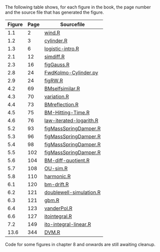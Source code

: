 The following table shows, for each figure in the book, the page number and the source file that has generated the figure.

|Figure	|Page	|Sourcefile|
|-------|-------|----------|
|1.1	|2	|[wind.R](wind.R)|
|1.2	|3	|[cylinder.R](cylinder.R)|
|1.3	|6	|[logistic-intro.R](logistic-intro.R)|
|2.1	|12	|[simdiff.R](simdiff.R)|
|2.3	|16	|[figGauss.R](figGauss.R)|
|2.8	|24	|[FwdKolmo-Cylinder.py](FwdKolmo-Cylinder.py)|
|2.9	|24	|[figRW.R](figRW.R)|
|4.2	|69	|[BMselfsimilar.R](BMselfsimilar.R)|
|4.3	|70	|[variation.R](variation.R)|
|4.4	|73	|[BMreflection.R](BMreflection.R)|
|4.5	|75	|[BM-Hitting-Time.R](BM-Hitting-Time.R)|
|4.6	|76	|[law-iterated-logarith.R](law-iterated-logarith.R)|
|5.2	|93	|[figMassSpringDamper.R](figMassSpringDamper.R)|
|5.3	|96	|[figMassSpringDamper.R](figMassSpringDamper.R)|
|5.4	|98	|[figMassSpringDamper.R](figMassSpringDamper.R)|
|5.5	|102	|[figMassSpringDamper.R](figMassSpringDamper.R)|
|5.6	|104	|[BM-diff-quotient.R](BM-diff-quotient.R)|
|5.7	|108	|[OU-sim.R](OU-sim.R)|
|5.8	|110	|[harmonic.R](harmonic.R)|
|6.1	|120	|[bm-drift.R](bm-drift.R)|
|6.2	|121	|[doublewell-simulation.R](doublewell-simulation.R)|
|6.3	|121	|[gbm.R](gbm.R)|
|6.4	|123	|[vanderPol.R](vanderPol.R)|
|6.6	|127	|[itointegral.R](itointegral.R)|
|7.2	|149	|[ito-integral-linear.R](ito-integral-linear.R)|
|13.6   |344    |[DVM.R](DVM.R)|

Code for some figures in chapter 8 and onwards are still awaiting cleanup.

